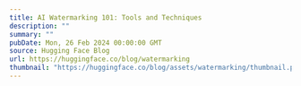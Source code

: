 ```yaml
---
title: AI Watermarking 101: Tools and Techniques
description: ""
summary: ""
pubDate: Mon, 26 Feb 2024 00:00:00 GMT
source: Hugging Face Blog
url: https://huggingface.co/blog/watermarking
thumbnail: "https://huggingface.co/blog/assets/watermarking/thumbnail.png"
---
```


